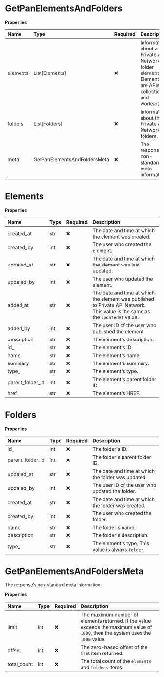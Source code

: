 # GetPanElementsAndFolders

**Properties**

| Name     | Type                         | Required | Description                                                                                                |
| :------- | :--------------------------- | :------- | :--------------------------------------------------------------------------------------------------------- |
| elements | List[Elements]               | ❌       | Information about a Private API Network's folder elements. Elements are APIs, collections, and workspaces. |
| folders  | List[Folders]                | ❌       | Information about the Private API Network's folders.                                                       |
| meta     | GetPanElementsAndFoldersMeta | ❌       | The response's non-standard meta information.                                                              |

# Elements

**Properties**

| Name             | Type | Required | Description                                                                                                                   |
| :--------------- | :--- | :------- | :---------------------------------------------------------------------------------------------------------------------------- |
| created_at       | str  | ❌       | The date and time at which the element was created.                                                                           |
| created_by       | int  | ❌       | The user who created the element.                                                                                             |
| updated_at       | str  | ❌       | The date and time at which the element was last updated.                                                                      |
| updated_by       | int  | ❌       | The user who updated the element.                                                                                             |
| added_at         | str  | ❌       | The date and time at which the element was published to Private API Network. This value is the same as the `updatedAt` value. |
| added_by         | int  | ❌       | The user ID of the user who published the element.                                                                            |
| description      | str  | ❌       | The element's description.                                                                                                    |
| id\_             | str  | ❌       | The element's ID.                                                                                                             |
| name             | str  | ❌       | The element's name.                                                                                                           |
| summary          | str  | ❌       | The element's summary.                                                                                                        |
| type\_           | str  | ❌       | The element's type.                                                                                                           |
| parent_folder_id | int  | ❌       | The element's parent folder ID.                                                                                               |
| href             | str  | ❌       | The element's HREF.                                                                                                           |

# Folders

**Properties**

| Name             | Type | Required | Description                                        |
| :--------------- | :--- | :------- | :------------------------------------------------- |
| id\_             | int  | ❌       | The folder's ID.                                   |
| parent_folder_id | int  | ❌       | The folder's parent folder ID.                     |
| updated_at       | str  | ❌       | The date and time at which the folder was updated. |
| updated_by       | int  | ❌       | The user ID of the user who updated the folder.    |
| created_at       | str  | ❌       | The date and time at which the folder was created. |
| created_by       | int  | ❌       | The user who created the folder.                   |
| name             | str  | ❌       | The folder's name.                                 |
| description      | str  | ❌       | The folder's description.                          |
| type\_           | str  | ❌       | The element's type. This value is always `folder`. |

# GetPanElementsAndFoldersMeta

The response's non-standard meta information.

**Properties**

| Name        | Type | Required | Description                                                                                                                       |
| :---------- | :--- | :------- | :-------------------------------------------------------------------------------------------------------------------------------- |
| limit       | int  | ❌       | The maximum number of elements returned. If the value exceeds the maximum value of `1000`, then the system uses the `1000` value. |
| offset      | int  | ❌       | The zero-based offset of the first item returned.                                                                                 |
| total_count | int  | ❌       | The total count of the `elements` and `folders` items.                                                                            |

<!-- This file was generated by liblab | https://liblab.com/ -->
